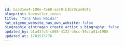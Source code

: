 ```yaml
---
id: baa31ee4-100e-4eb8-aa78-b1b29cae8bfc
blueprint: kuenstler_innen
title: 'Yara Abou Haidar'
hat_eigene_website_has_own_website: false
biographie_eintragen_create_artist_s_biography: false
updated_by: b1a43fd3-c865-4122-b6cc-50cfa81a1985
updated_at: 1701515776
---
```

